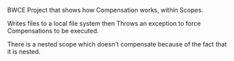 BWCE Project that shows how Compensation works, within Scopes.

Writes files to a local file system then Throws an exception to force Compensations to be executed.

There is a nested scope which doesn't compensate because of the fact that it is nested.